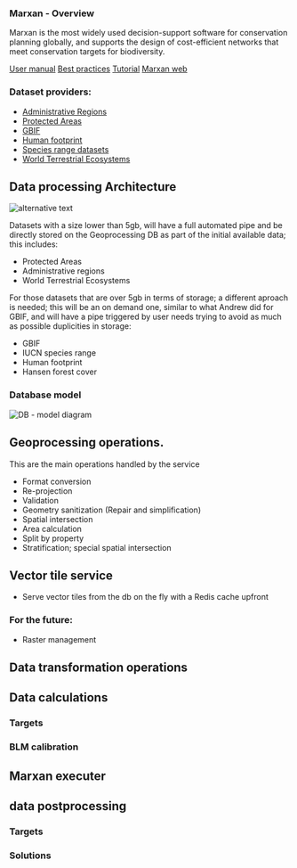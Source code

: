 ### Marxan - Overview
Marxan is the most widely used decision-support software for conservation planning globally, and supports the design of cost-efficient networks that meet conservation targets for biodiversity.

[User manual](https://marxansolutions.org/wp-content/uploads/2020/04/Marxan_User_Manual_2008.pdf)
[Best practices](https://marxansolutions.org/wp-content/uploads/2020/04/Marxan-Good-Practices-Handbook-v2-2013.pdf)
[Tutorial](https://marxansolutions.org/wp-content/uploads/2020/04/Tutorial.zip)
[Marxan web](https://app.marxanweb.org/)

### Dataset providers:
* [Administrative Regions](https://d1gam3xoknrgr2.cloudfront.net/current/WDPA_WDOECM_wdpa_shp.zip)
* [Protected Areas](https://d1gam3xoknrgr2.cloudfront.net/current/WDPA_WDOECM_wdpa_shp.zip)
* [GBIF](https://api.gbif.org/v1/)
* [Human footprint](https://figshare.com/articles/Global_Human_Modification/7283087)
* [Species range datasets](https://www.iucnredlist.org/resources/spatial-data-download)
* [World Terrestrial Ecosystems](https://www.arcgis.com/home/item.html?id=140af3e5389a4afcb421ee4633d18d3a)


## Data processing Architecture
![alternative text](http://www.plantuml.com/plantuml/proxy?cache=no&src=https://raw.githubusercontent.com/Vizzuality/marxan-cloud/feature/add-new-services-processing/marxan-data-processing-architecture.puml)

Datasets with a size lower than 5gb, will have a full automated pipe and be directly stored on the Geoprocessing DB as part of the initial available data; this includes:  
* Protected Areas 
* Administrative regions
* World Terrestrial Ecosystems  

For those datasets that are over 5gb in terms of storage; a different aproach is needed; this will be an on demand one, similar to what Andrew did for GBIF, and will have a pipe triggered by user needs trying to avoid as much as possible duplicities in storage: 
* GBIF
* IUCN species range
* Human footprint 
* Hansen forest cover
### Database model
![DB - model diagram](https://dbdiagram.io/d/5ff8693580d742080a358e7f)


## Geoprocessing operations.

This are the main operations handled by the service
* Format conversion
* Re-projection
* Validation
* Geometry sanitization (Repair and simplification)
* Spatial intersection
* Area calculation
* Split by property
* Stratification; special spatial intersection

## Vector tile service

* Serve vector tiles from the db on the fly with a Redis cache upfront


### For the future:
* Raster management

## Data transformation operations


## Data calculations
### Targets

### BLM calibration


## Marxan executer

## data postprocessing
### Targets
### Solutions
